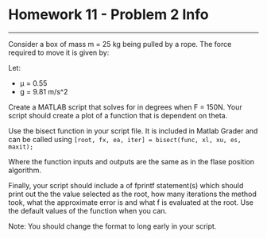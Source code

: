 # Homework 11 - Problem 2 Info
---
Consider a box of mass m = 25 kg being pulled by a rope. The force required to move it is given by:

Let: 
- μ = 0.55
- g = 9.81 m/s^2
    
Create a MATLAB script that solves for  in degrees when F = 150N. Your script should create a plot of a function that is dependent on theta.

Use the bisect function in your script file. It is included in Matlab Grader and can be called using
`[root, fx, ea, iter] = bisect(func, xl, xu, es, maxit);`

Where the function inputs and outputs are the same as in the flase position algorithm.

Finally, your script should include a of fprintf statement(s) which should print out the the value selected as the root, how many iterations the method took, what the approximate error is and what f is evaluated at the root. Use the default values of the function when you can.

Note: You should change the format to long early in your script.
